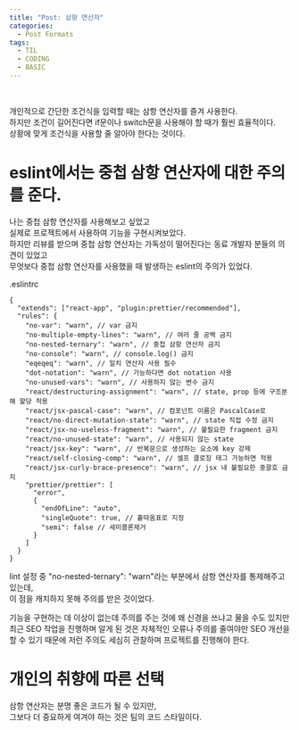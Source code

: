 ```yaml
---
title: "Post: 삼항 연산자"
categories:
  - Post Formats
tags:
  - TIL
  - CODING
  - BASIC
---
```


<br>

개인적으로 간단한 조건식을 입력할 때는 삼항 연산자를 즐겨 사용한다.<br>
하지만 조건이 길어진다면 if문이나 switch문을 사용해야 할 때가 훨씬 효율적이다.<br>
상황에 맞게 조건식을 사용할 줄 알아야 한다는 것이다.<br>

# eslint에서는 중첩 삼항 연산자에 대한 주의를 준다.

나는 중첩 삼항 연산자를 사용해보고 싶었고<br>
실제로 프로젝트에서 사용하여 기능을 구현시켜보았다.<br>
하지만 리뷰를 받으며 중첩 삼항 연산자는 가독성이 떨어진다는 동료 개발자 분들의 의견이 있었고<br>
무엇보다 중첩 삼항 연산자를 사용했을 때 발생하는 eslint의 주의가 있었다.<br>

.eslintrc
```
{
  "extends": ["react-app", "plugin:prettier/recommended"],
  "rules": {
    "no-var": "warn", // var 금지
    "no-multiple-empty-lines": "warn", // 여러 줄 공백 금지
    "no-nested-ternary": "warn", // 중첩 삼항 연산자 금지
    "no-console": "warn", // console.log() 금지
    "eqeqeq": "warn", // 일치 연산자 사용 필수
    "dot-notation": "warn", // 가능하다면 dot notation 사용
    "no-unused-vars": "warn", // 사용하지 않는 변수 금지
    "react/destructuring-assignment": "warn", // state, prop 등에 구조분해 할당 적용
    "react/jsx-pascal-case": "warn", // 컴포넌트 이름은 PascalCase로
    "react/no-direct-mutation-state": "warn", // state 직접 수정 금지
    "react/jsx-no-useless-fragment": "warn", // 불필요한 fragment 금지
    "react/no-unused-state": "warn", // 사용되지 않는 state
    "react/jsx-key": "warn", // 반복문으로 생성하는 요소에 key 강제
    "react/self-closing-comp": "warn", // 셀프 클로징 태그 가능하면 적용
    "react/jsx-curly-brace-presence": "warn", // jsx 내 불필요한 중괄호 금지
    "prettier/prettier": [
      "error",
      {
        "endOfLine": "auto",
        "singleQuote": true, // 홑따옴표로 지정
        "semi": false // 세미콜론제거
      }
    ]
  }
}
```
lint 설정 중 "no-nested-ternary": "warn"라는 부분에서 삼항 연산자를 통제해주고 있는데,<br>
이 점을 캐치하지 못해 주의를 받은 것이었다.<br>

기능을 구현하는 데 이상이 없는데 주의를 주는 것에 왜 신경을 쓰냐고 물을 수도 있지만<br>
최근 SEO 작업을 진행하며 알게 된 것은 자체적인 오류나 주의를 줄여야만 SEO 개선을<br>
할 수 있기 때문에 저런 주의도 세심히 관찰하며 프로젝트를 진행해야 한다.<br>


# 개인의 취향에 따른 선택

삼항 연산자는 분명 좋은 코드가 될 수 있지만,<br>
그보다 더 중요하게 여겨야 하는 것은 팀의 코드 스타일이다.<br>


